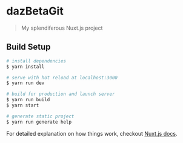 # dazBetaGit

> My splendiferous Nuxt.js project

## Build Setup

``` bash
# install dependencies
$ yarn install

# serve with hot reload at localhost:3000
$ yarn run dev

# build for production and launch server
$ yarn run build
$ yarn start

# generate static project
$ yarn run generate help
```

For detailed explanation on how things work, checkout [Nuxt.js docs](https://nuxtjs.org).

